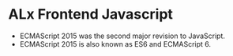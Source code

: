 # ALx Frontend Javascript

* ECMAScript 2015 was the second major revision to JavaScript.
* ECMAScript 2015 is also known as ES6 and ECMAScript 6.